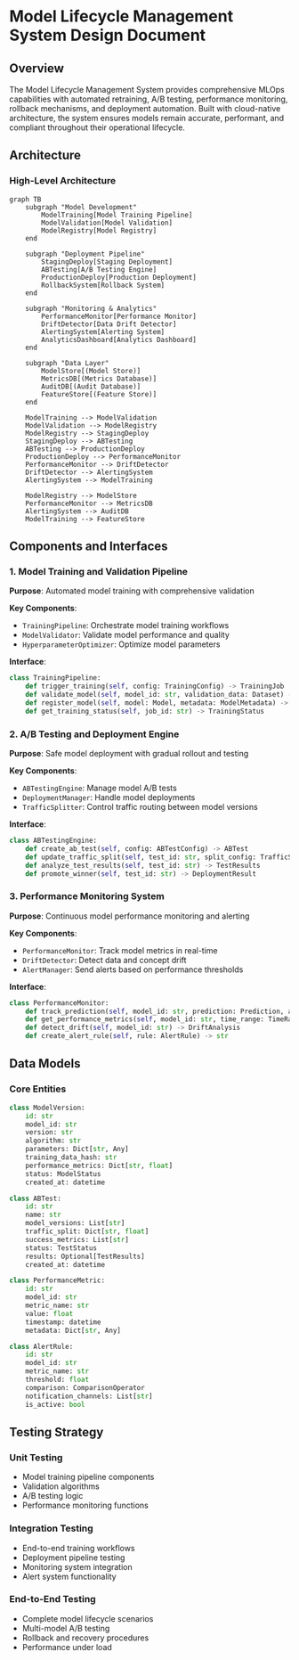 # Model Lifecycle Management System Design Document

## Overview

The Model Lifecycle Management System provides comprehensive MLOps capabilities with automated retraining, A/B testing, performance monitoring, rollback mechanisms, and deployment automation. Built with cloud-native architecture, the system ensures models remain accurate, performant, and compliant throughout their operational lifecycle.

## Architecture

### High-Level Architecture

```mermaid
graph TB
    subgraph "Model Development"
        ModelTraining[Model Training Pipeline]
        ModelValidation[Model Validation]
        ModelRegistry[Model Registry]
    end
    
    subgraph "Deployment Pipeline"
        StagingDeploy[Staging Deployment]
        ABTesting[A/B Testing Engine]
        ProductionDeploy[Production Deployment]
        RollbackSystem[Rollback System]
    end
    
    subgraph "Monitoring & Analytics"
        PerformanceMonitor[Performance Monitor]
        DriftDetector[Data Drift Detector]
        AlertingSystem[Alerting System]
        AnalyticsDashboard[Analytics Dashboard]
    end
    
    subgraph "Data Layer"
        ModelStore[(Model Store)]
        MetricsDB[(Metrics Database)]
        AuditDB[(Audit Database)]
        FeatureStore[(Feature Store)]
    end
    
    ModelTraining --> ModelValidation
    ModelValidation --> ModelRegistry
    ModelRegistry --> StagingDeploy
    StagingDeploy --> ABTesting
    ABTesting --> ProductionDeploy
    ProductionDeploy --> PerformanceMonitor
    PerformanceMonitor --> DriftDetector
    DriftDetector --> AlertingSystem
    AlertingSystem --> ModelTraining
    
    ModelRegistry --> ModelStore
    PerformanceMonitor --> MetricsDB
    AlertingSystem --> AuditDB
    ModelTraining --> FeatureStore
```

## Components and Interfaces

### 1. Model Training and Validation Pipeline

**Purpose**: Automated model training with comprehensive validation

**Key Components**:
- `TrainingPipeline`: Orchestrate model training workflows
- `ModelValidator`: Validate model performance and quality
- `HyperparameterOptimizer`: Optimize model parameters

**Interface**:
```python
class TrainingPipeline:
    def trigger_training(self, config: TrainingConfig) -> TrainingJob
    def validate_model(self, model_id: str, validation_data: Dataset) -> ValidationResults
    def register_model(self, model: Model, metadata: ModelMetadata) -> str
    def get_training_status(self, job_id: str) -> TrainingStatus
```

### 2. A/B Testing and Deployment Engine

**Purpose**: Safe model deployment with gradual rollout and testing

**Key Components**:
- `ABTestingEngine`: Manage model A/B tests
- `DeploymentManager`: Handle model deployments
- `TrafficSplitter`: Control traffic routing between model versions

**Interface**:
```python
class ABTestingEngine:
    def create_ab_test(self, config: ABTestConfig) -> ABTest
    def update_traffic_split(self, test_id: str, split_config: TrafficSplit) -> bool
    def analyze_test_results(self, test_id: str) -> TestResults
    def promote_winner(self, test_id: str) -> DeploymentResult
```

### 3. Performance Monitoring System

**Purpose**: Continuous model performance monitoring and alerting

**Key Components**:
- `PerformanceMonitor`: Track model metrics in real-time
- `DriftDetector`: Detect data and concept drift
- `AlertManager`: Send alerts based on performance thresholds

**Interface**:
```python
class PerformanceMonitor:
    def track_prediction(self, model_id: str, prediction: Prediction, actual: Optional[Any]) -> None
    def get_performance_metrics(self, model_id: str, time_range: TimeRange) -> PerformanceMetrics
    def detect_drift(self, model_id: str) -> DriftAnalysis
    def create_alert_rule(self, rule: AlertRule) -> str
```

## Data Models

### Core Entities

```python
class ModelVersion:
    id: str
    model_id: str
    version: str
    algorithm: str
    parameters: Dict[str, Any]
    training_data_hash: str
    performance_metrics: Dict[str, float]
    status: ModelStatus
    created_at: datetime

class ABTest:
    id: str
    name: str
    model_versions: List[str]
    traffic_split: Dict[str, float]
    success_metrics: List[str]
    status: TestStatus
    results: Optional[TestResults]
    created_at: datetime

class PerformanceMetric:
    id: str
    model_id: str
    metric_name: str
    value: float
    timestamp: datetime
    metadata: Dict[str, Any]

class AlertRule:
    id: str
    model_id: str
    metric_name: str
    threshold: float
    comparison: ComparisonOperator
    notification_channels: List[str]
    is_active: bool
```

## Testing Strategy

### Unit Testing
- Model training pipeline components
- Validation algorithms
- A/B testing logic
- Performance monitoring functions

### Integration Testing
- End-to-end training workflows
- Deployment pipeline testing
- Monitoring system integration
- Alert system functionality

### End-to-End Testing
- Complete model lifecycle scenarios
- Multi-model A/B testing
- Rollback and recovery procedures
- Performance under load